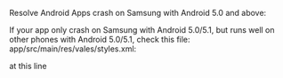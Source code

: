 Resolve Android Apps crash on Samsung with Android 5.0 and above:

If your app only crash on Samsung with Android 5.0/5.1, but runs well on other phones with Android 5.0/5.1, check this file: app/src/main/res/vales/styles.xml:

at this line <style name="YourProjectTheme" parent="...">, check if your code is such as

<style name="YourProjectTheme" parent="Base.ThemeOverlay.AppCompat.Light">

Samsung phones with Android 5.0/5.1 will crash on Base.ThemeOverlay... themes.

To deal with this bug, use Anroid Styles theme, such as:

<style name="YourProjectTheme" parent="@android:style/Theme.Holo.Light">

The bug is very difficult to find, because Android Studio is unable to show where this happens, it will show you that

"android.view.InflateException: Binary XML file line #7"

or

crash at com.android.internal.widget.ActionBarContextView

And both of them has nothing to do with the real reason.

I use almost four days to check where the bug is in a large project. (I am alex9xu@hotmail.com)

I searched with google and bing, and found nothing useful. So, am I the first one encounter this problem?

To help others deal with such bug, I write this.
